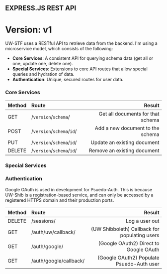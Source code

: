## EXPRESS.JS REST API
# Version: v1

UW-STF uses a RESTful API to retrieve data from the backend. I'm using a microservice model, which consists of the following:
- **Core Services**: A consistent API for querying schema data (get all or one, update one, delete one).
- **Special Services**: Extensions to core API routes that allow special queries and hydration of data.
- **Authentication**: Unique, secured routes for user data.

### Core Services

| Method | Route | Result |
| :------------- | :------------- | -------------: |
GET | /`version`/`schema`/ | Get all documents for that schema
POST | /`version`/`schema`/`id`/ | Add a new document to the schema
PUT | /`version`/`schema`/`id`/ | Update an existing document
DELETE | /`version`/`schema`/`id`/ | Remove an existing document

### Special Services

### Authentication

Google OAuth is used in development for Psuedo-Auth. This is because UW-Shib is a registration-based service, and can only be accessed by a registered HTTPS domain and their production ports.

| Method | Route | Result |
| :------------- | :------------- | -------------: |
DELETE | /sessions/ | Log a user out
GET | /auth/uw/callback/ | (UW Shibboleth) Callback for populating users
GET | /auth/google/ | (Google OAuth2) Direct to Google OAuth
GET | /auth/google/callback/ | (Google OAuth2) Populate Psuedo-Auth user
